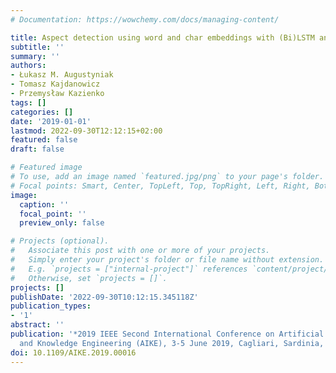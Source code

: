 ```yaml
---
# Documentation: https://wowchemy.com/docs/managing-content/

title: Aspect detection using word and char embeddings with (Bi)LSTM and CRF
subtitle: ''
summary: ''
authors:
- Łukasz M. Augustyniak
- Tomasz Kajdanowicz
- Przemysław Kazienko
tags: []
categories: []
date: '2019-01-01'
lastmod: 2022-09-30T12:12:15+02:00
featured: false
draft: false

# Featured image
# To use, add an image named `featured.jpg/png` to your page's folder.
# Focal points: Smart, Center, TopLeft, Top, TopRight, Left, Right, BottomLeft, Bottom, BottomRight.
image:
  caption: ''
  focal_point: ''
  preview_only: false

# Projects (optional).
#   Associate this post with one or more of your projects.
#   Simply enter your project's folder or file name without extension.
#   E.g. `projects = ["internal-project"]` references `content/project/deep-learning/index.md`.
#   Otherwise, set `projects = []`.
projects: []
publishDate: '2022-09-30T10:12:15.345118Z'
publication_types:
- '1'
abstract: ''
publication: '*2019 IEEE Second International Conference on Artificial Intelligence
  and Knowledge Engineering (AIKE), 3-5 June 2019, Cagliari, Sardinia, Italy : proceedings.*'
doi: 10.1109/AIKE.2019.00016
---
```

